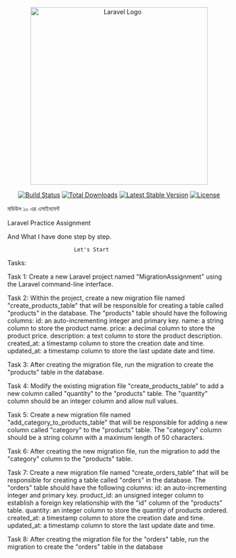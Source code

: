<p align="center"><a href="https://laravel.com" target="_blank"><img src="https://raw.githubusercontent.com/laravel/art/master/logo-lockup/5%20SVG/2%20CMYK/1%20Full%20Color/laravel-logolockup-cmyk-red.svg" width="400" alt="Laravel Logo"></a></p>

<p align="center">
<a href="https://github.com/laravel/framework/actions"><img src="https://github.com/laravel/framework/workflows/tests/badge.svg" alt="Build Status"></a>
<a href="https://packagist.org/packages/laravel/framework"><img src="https://img.shields.io/packagist/dt/laravel/framework" alt="Total Downloads"></a>
<a href="https://packagist.org/packages/laravel/framework"><img src="https://img.shields.io/packagist/v/laravel/framework" alt="Latest Stable Version"></a>
<a href="https://packagist.org/packages/laravel/framework"><img src="https://img.shields.io/packagist/l/laravel/framework" alt="License"></a>
</p>

মডিউল ১০ এর এসাইনমেন্ট </p>
Laravel Practice Assignment </p> And What I have done step by step.

                         Let's Start 
                     
Tasks:</P>
Task 1:
Create a new Laravel project named "MigrationAssignment" using the Laravel command-line interface.

Task 2:
Within the project, create a new migration file named "create_products_table" that will be responsible for creating a table called "products" in the database. The "products" table should have the following columns:
id: an auto-incrementing integer and primary key.
name: a string column to store the product name.
price: a decimal column to store the product price.
description: a text column to store the product description.
created_at: a timestamp column to store the creation date and time.
updated_at: a timestamp column to store the last update date and time.

Task 3:
After creating the migration file, run the migration to create the "products" table in the database.

Task 4:
Modify the existing migration file "create_products_table" to add a new column called "quantity" to the "products" table. The "quantity" column should be an integer column and allow null values.

Task 5:
Create a new migration file named "add_category_to_products_table" that will be responsible for adding a new column called "category" to the "products" table. The "category" column should be a string column with a maximum length of 50 characters.

Task 6:
After creating the new migration file, run the migration to add the "category" column to the "products" table.

Task 7:
Create a new migration file named "create_orders_table" that will be responsible for creating a table called "orders" in the database. The "orders" table should have the following columns:
id: an auto-incrementing integer and primary key.
product_id: an unsigned integer column to establish a foreign key relationship with the "id" column of the "products" table.
quantity: an integer column to store the quantity of products ordered.
created_at: a timestamp column to store the creation date and time.
updated_at: a timestamp column to store the last update date and time.

Task 8:
After creating the migration file for the "orders" table, run the migration to create the "orders" table in the database
